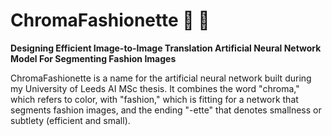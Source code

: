 # ChromaFashionette :dress: :brain:
**Designing Efficient Image-to-Image Translation Artificial Neural Network Model For Segmenting Fashion Images**

ChromaFashionette is a name for the artificial neural network built during my University of Leeds AI MSc thesis.
It combines the word "chroma," which refers to color, with "fashion," which is fitting for a network that segments fashion images, and the ending "-ette" that denotes smallness or subtlety (efficient and small).
